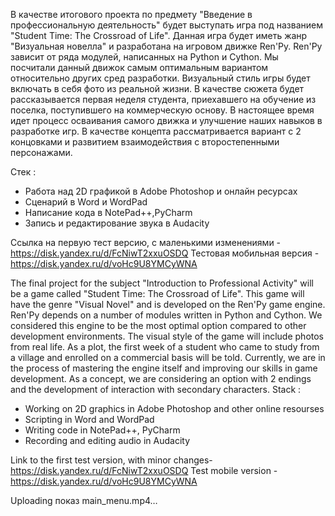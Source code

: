 В качестве итогового проекта по предмету "Введение в профессиональную деятельность" будет выступать игра под названием "Student Time: The Crossroad of Life". Данная игра будет иметь жанр "Визуальная новелла" и разработана на игровом движке Ren'Py. Ren'Py зависит от ряда модулей, написанных на Python и Cython. Мы посчитали данный движок самым оптимальным вариантом относительно других сред разработки. Визуальный стиль игры будет включать в себя фото из реальной жизни. В качестве сюжета будет рассказывается первая неделя студента, приехавшего на обучение из поселка, поступившего на коммерческую основу. В настоящее время идет процесс осваивания самого движка и улучшение наших навыков в разработке игр. В качестве концепта рассматривается вариант с 2 концовками и развитием взаимодействия с второстепенными персонажами.

Стек : 
- Работа над 2D графикой в Adobe Photoshop и онлайн ресурсах
- Сценарий в Word и WordPad
- Написание кода в NotePad++,PyCharm
- Запись и редактирование звука в Audacity

Ссылка на первую тест версию, с маленькими изменениями - https://disk.yandex.ru/d/FcNiwT2xxuOSDQ
Тестовая мобильная версия - https://disk.yandex.ru/d/voHc9U8YMCyWNA

The final project for the subject "Introduction to Professional Activity" will be a game called "Student Time: The Crossroad of Life". This game will have the genre "Visual Novel" and is developed on the Ren'Py game engine. Ren'Py depends on a number of modules written in Python and Cython. We considered this engine to be the most optimal option compared to other development environments. The visual style of the game will include photos from real life. As a plot, the first week of a student who came to study from a village and enrolled on a commercial basis will be told. Currently, we are in the process of mastering the engine itself and improving our skills in game development. As a concept, we are considering an option with 2 endings and the development of interaction with secondary characters. Stack :

- Working on 2D graphics in Adobe Photoshop and other online resourses
- Scripting in Word and WordPad
- Writing code in NotePad++, PyCharm
- Recording and editing audio in Audacity

Link to the first test version, with minor changes- https://disk.yandex.ru/d/FcNiwT2xxuOSDQ
Test mobile version - https://disk.yandex.ru/d/voHc9U8YMCyWNA


Uploading показ main_menu.mp4…

